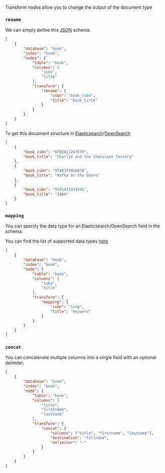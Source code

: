 Transform nodes allow you to change the output of the document type

### `rename`

We can simply define this [JSON](https://jsonapi.org) schema.

```JSON
[
    {
        "database": "book",
        "index": "book",
        "nodes": {
            "table": "book",
            "columns": [
                "isbn",
                "title"
            ],
            "transform": {
                "rename": {
                    "isbn": "book_isbn",
                    "title": "book_title"
                }
            }
        }
    }
]
```

To get this document structure in [Elasticsearch](https://www.elastic.co/products/elastic-stack)/[OpenSearch](https://opensearch.org/)

```JSON
[
    {
        "book_isbn": "9785811243570",
        "book_title": "Charlie and the chocolate factory"
    },
    {
        "book_isbn": "9788374950978",
        "book_title": "Kafka on the Shore"
    },
    {
        "book_isbn": "9781471331435",
        "book_title": "1984"
    }
]
```

### `mapping`

You can specify the data type for an Elasticsearch/OpenSearch field in the schema.

You can find the list of supported data types [here](https://www.elastic.co/guide/en/elasticsearch/reference/current/sql-data-types.html)

```JSON
[
    {
        "database": "book",
        "index": "book",
        "node": {
            "table": "book",
            "columns": [
                "isbn",
                "title"
            ],
            "transform": {
                "mapping": {
                    "isbn": "long",
                    "title": "keyword"
                }
            }
        }
    }
]
```

### `concat`

You can concatenate multiple columns into a single field with an optional delimiter.

```JSON
[
    {
        "database": "book",
        "index": "book",
        "node": {
            "table": "book",
            "columns": [
                "title",
                "firstname",
                "lastname"
            ],
            "transform": {
                "concat": {
                    "columns": ["title", "firstname", "lastname"],
                    "destination": "fullname",
                    "delimiter": "-"
                }
            }
        }
    }
]
```
